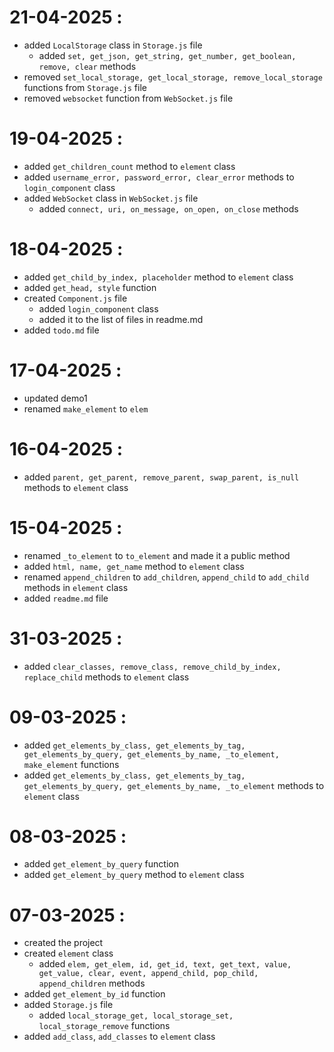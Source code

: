 # 21-04-2025 :
- added `LocalStorage` class in `Storage.js` file
	- added `set, get_json, get_string, get_number, get_boolean, remove, clear` methods
- removed `set_local_storage, get_local_storage, remove_local_storage` functions from `Storage.js` file
- removed `websocket` function from `WebSocket.js` file

# 19-04-2025 :
- added `get_children_count` method to `element` class
- added `username_error, password_error, clear_error` methods to `login_component` class
- added `WebSocket` class in `WebSocket.js` file
	- added `connect, uri, on_message, on_open, on_close` methods

# 18-04-2025 :
- added `get_child_by_index, placeholder` method to `element` class
- added `get_head, style` function
- created `Component.js` file
	- added `login_component` class
	- added it to the list of files in readme.md
- added `todo.md` file


# 17-04-2025 :
- updated demo1 
- renamed `make_element` to `elem` 

# 16-04-2025 :
- added `parent, get_parent, remove_parent, swap_parent, is_null` methods to `element` class

# 15-04-2025 :
- renamed `_to_element` to `to_element` and made it a public method
- added `html, name, get_name` method to `element` class
- renamed `append_children` to `add_children`, `append_child` to `add_child` methods in `element` class
- added `readme.md` file


# 31-03-2025 :
- added `clear_classes, remove_class, remove_child_by_index, replace_child` methods to `element` class

# 09-03-2025 :
- added `get_elements_by_class, get_elements_by_tag, get_elements_by_query, get_elements_by_name, _to_element, make_element` functions
- added `get_elements_by_class, get_elements_by_tag, get_elements_by_query, get_elements_by_name, _to_element` methods to `element` class

# 08-03-2025 :
- added `get_element_by_query` function
- added `get_element_by_query` method to `element` class

# 07-03-2025 :
- created the project
- created `element` class 
	- added `elem, get_elem, id, get_id, text, get_text, value, get_value, clear, event, append_child, pop_child, append_children` methods
- added `get_element_by_id` function
- added `Storage.js` file
	- added `local_storage_get, local_storage_set, local_storage_remove` functions
- added `add_class`, `add_classes` to `element` class